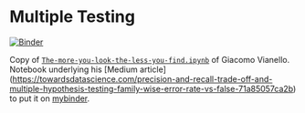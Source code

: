 # Multiple Testing

[![Binder](https://mybinder.org/badge_logo.svg)](https://mybinder.org/v2/gh/enryH/multiple_testing_example/master?filepath=multiple_testing.ipynb)

Copy of [`The-more-you-look-the-less-you-find.ipynb`](https://github.com/giacomov/giacomov.github.io/blob/master/notebooks/The-more-you-look-the-less-you-find.ipynb) of Giacomo Vianello. Notebook underlying his [Medium article] (https://towardsdatascience.com/precision-and-recall-trade-off-and-multiple-hypothesis-testing-family-wise-error-rate-vs-false-71a85057ca2b) to put it on [mybinder](https://mybinder.org/v2/gh/enryH/multiple_testing_example/master?filepath=multiple_testing.ipynb).
